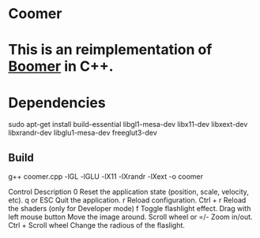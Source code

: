 # Coomer
# This is an reimplementation of [Boomer](https://github.com/tsoding/boomer) in C++.
# Dependencies
sudo apt-get install build-essential libgl1-mesa-dev libx11-dev libxext-dev libxrandr-dev libglu1-mesa-dev freeglut3-dev
## Build
g++ coomer.cpp -lGL -lGLU -lX11 -lXrandr -lXext -o coomer

Control 	Description
0 	Reset the application state (position, scale, velocity, etc).
q or ESC 	Quit the application.
r 	Reload configuration.
Ctrl + r 	Reload the shaders (only for Developer mode)
f 	Toggle flashlight effect.
Drag with left mouse button 	Move the image around.
Scroll wheel or =/- 	Zoom in/out.
Ctrl + Scroll wheel 	Change the radious of the flaslight.
